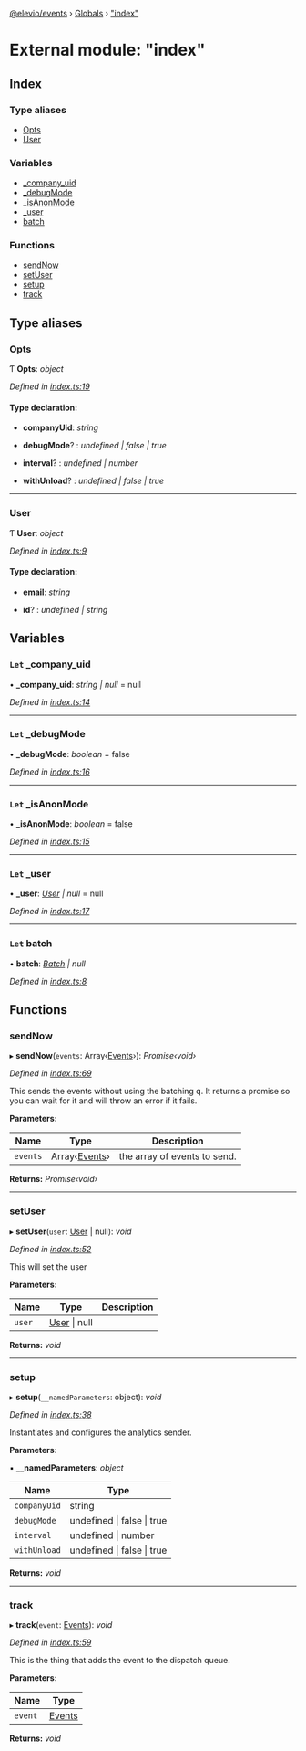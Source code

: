 [@elevio/events](../README.md) › [Globals](../globals.md) › ["index"](_index_.md)

# External module: "index"

## Index

### Type aliases

* [Opts](_index_.md#opts)
* [User](_index_.md#user)

### Variables

* [_company_uid](_index_.md#let-_company_uid)
* [_debugMode](_index_.md#let-_debugmode)
* [_isAnonMode](_index_.md#let-_isanonmode)
* [_user](_index_.md#let-_user)
* [batch](_index_.md#let-batch)

### Functions

* [sendNow](_index_.md#sendnow)
* [setUser](_index_.md#setuser)
* [setup](_index_.md#setup)
* [track](_index_.md#track)

## Type aliases

###  Opts

Ƭ **Opts**: *object*

*Defined in [index.ts:19](https://github.com/elevio/elevio-events/blob/e13b493/src/index.ts#L19)*

#### Type declaration:

* **companyUid**: *string*

* **debugMode**? : *undefined | false | true*

* **interval**? : *undefined | number*

* **withUnload**? : *undefined | false | true*

___

###  User

Ƭ **User**: *object*

*Defined in [index.ts:9](https://github.com/elevio/elevio-events/blob/e13b493/src/index.ts#L9)*

#### Type declaration:

* **email**: *string*

* **id**? : *undefined | string*

## Variables

### `Let` _company_uid

• **_company_uid**: *string | null* = null

*Defined in [index.ts:14](https://github.com/elevio/elevio-events/blob/e13b493/src/index.ts#L14)*

___

### `Let` _debugMode

• **_debugMode**: *boolean* = false

*Defined in [index.ts:16](https://github.com/elevio/elevio-events/blob/e13b493/src/index.ts#L16)*

___

### `Let` _isAnonMode

• **_isAnonMode**: *boolean* = false

*Defined in [index.ts:15](https://github.com/elevio/elevio-events/blob/e13b493/src/index.ts#L15)*

___

### `Let` _user

• **_user**: *[User](_index_.md#user) | null* = null

*Defined in [index.ts:17](https://github.com/elevio/elevio-events/blob/e13b493/src/index.ts#L17)*

___

### `Let` batch

• **batch**: *[Batch](../classes/_batch_.batch.md) | null*

*Defined in [index.ts:8](https://github.com/elevio/elevio-events/blob/e13b493/src/index.ts#L8)*

## Functions

###  sendNow

▸ **sendNow**(`events`: Array‹[Events](_events_.md#events)›): *Promise‹void›*

*Defined in [index.ts:69](https://github.com/elevio/elevio-events/blob/e13b493/src/index.ts#L69)*

This sends the events without using the batching q.
It returns a promise so you can wait for it and will throw an error if it fails.

**Parameters:**

Name | Type | Description |
------ | ------ | ------ |
`events` | Array‹[Events](_events_.md#events)› | the array of events to send.  |

**Returns:** *Promise‹void›*

___

###  setUser

▸ **setUser**(`user`: [User](_index_.md#user) | null): *void*

*Defined in [index.ts:52](https://github.com/elevio/elevio-events/blob/e13b493/src/index.ts#L52)*

This will set the user

**Parameters:**

Name | Type | Description |
------ | ------ | ------ |
`user` | [User](_index_.md#user) &#124; null |   |

**Returns:** *void*

___

###  setup

▸ **setup**(`__namedParameters`: object): *void*

*Defined in [index.ts:38](https://github.com/elevio/elevio-events/blob/e13b493/src/index.ts#L38)*

Instantiates and configures the analytics sender.

**Parameters:**

▪ **__namedParameters**: *object*

Name | Type |
------ | ------ |
`companyUid` | string |
`debugMode` | undefined &#124; false &#124; true |
`interval` | undefined &#124; number |
`withUnload` | undefined &#124; false &#124; true |

**Returns:** *void*

___

###  track

▸ **track**(`event`: [Events](_events_.md#events)): *void*

*Defined in [index.ts:59](https://github.com/elevio/elevio-events/blob/e13b493/src/index.ts#L59)*

This is the thing that adds the event to the dispatch queue.

**Parameters:**

Name | Type |
------ | ------ |
`event` | [Events](_events_.md#events) |

**Returns:** *void*
